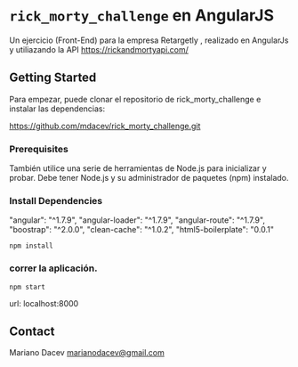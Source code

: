 # `rick_morty_challenge` en AngularJS

Un ejercicio (Front-End) para la empresa Retargetly , realizado en AngularJs y utiliazando la API https://rickandmortyapi.com/

## Getting Started

Para empezar, puede clonar el repositorio de rick_morty_challenge e instalar las dependencias:

https://github.com/mdacev/rick_morty_challenge.git

### Prerequisites

También utilice una serie de herramientas de Node.js para inicializar y probar. Debe tener Node.js
y su administrador de paquetes (npm) instalado.


### Install Dependencies

"angular": "^1.7.9",
"angular-loader": "^1.7.9",
"angular-route": "^1.7.9",
"boostrap": "^2.0.0",
"clean-cache": "^1.0.2",
"html5-boilerplate": "0.0.1"

```
npm install
```

### correr la aplicación.

```
npm start
```

url:  localhost:8000

## Contact

Mariano Dacev
marianodacev@gmail.com
